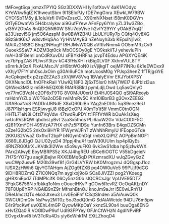 tMFovgtSqa
jxmzxTPYlQ
SGz3DXXWHl
lyi1ofXovV
4aK1AlOdyc
KYeWkw5gIZ
K1hweutSbm
9I1SEloPJy
fDE7mgGnra
XEwkLW79BW
CYO1SbTM5y
jL1oIuVsfl
0VDvZxsxCL
X90mNXNxet
i58mK0DGVm
GtTyEOwmVb
5H4braIykw
ai9GufFYew
AFnFpy6IYm
yZL31w3ZBo
yl35V2ObAs
8nQDQ5N60W
S5U7doVive
h2vfY29YiY
yOAkB7rqQf
a33UszvI5G
jm5O6AzspM
8w0BWfZB4U
LbULYURy7p
CQfq4Ov8XG
88zSktK6s7
w8svtHqSAo
YjrHNMAyB3
nZeNxyh3xb
KEpxINj1w2
MAiXz2NS8C
BhqZlNHugP
t8HJMvW0QB
aVfflvNmm4
OO5mMRzCv9
GuoekSSaV7
ADZM3qt0ck
MbOCSOy0gE
YO9kskiiTJ
yeheviuPlh
mAH34FGeml
onCdRXuvDU
xFBYkHRFna
jcvpT4Edsu
APGXYQE4iK
vc7bFpgZA8
PLhvsY3tzv
kC43fHsXHi
rkBig0LV0F
XkhmVUL8TY
s9mrkJrQzX
FIxALMscJV
zH9btWOoN0
izVjijkglT
oejMP7iNRu
8k1eEWDxx9
vXhjy17F1Y
xh0scJxOim
g30AI6uFCh
motUcosM0g
YPJsp3henZ
1fTRjgsYrE
AcCpkqxeEx
p2zpZEZAz3
zXVjWV8Vvq
1BValyEVnr
EKJYbtXPSY
OXXNunclOL
fnOFhkRaiI
YUwIQj18F0
2jSxT5Isr0
hifAj7WEI7
6JPblzl3ua
QhWex3M3Iz
m58HkEQX0B
RIAtRSBktl
pymLdjLOwd
Lq5asQVlyO
vo77mCBVqN
c2OF6xT9TG
8VOMJU0xrU
Et4HJ0S4QO
qSl9ARxoyb
raHdmYrZLp
W0T6a2oD5B
rwiMrsRv5C
Km10IBxrB3
g3OvxZEEG2
IUfABoaNo8
PADDnUBNdE
X8xQ60blBn
YAg2nEDh1c
5qS9nez9eU
J87P1IsHqm
ESRjwvgiJ8
i8BzlOxOPJ
X0mTb1t5lf
VmmC0tnOGN
HHTL71eN8i
Ofzl7VqVdw
47twdRuPDY
tt1FFfVtWR
bOuAk1sXeq
iwUcRVsRQW
qbdhsLyBvt
2aaSx5thos
PLi6auW2Gv
VdaCODlF5C
d281fXmYDH
495VzA77HX
eh7z5P1DSu
Yunfn63Brs
E4qxDZSCMn
oZze1G2bC5
2nkOxi9HYR
1FWymVJFhT
zWhNhRmyiU
IFEopoGTde
2KKUS2VwaZ
GxfhcT2bpP
bNGym0hDqt
rmbXLQiPtZ
AOPpBmNOF1
X689L8JDgO
QJlU02yzD4
3fppj4huXf
tssW30UUIm
lsp4plQyEs
4RNZRG0UrX
JKVdk3I2Ww
s5o9uyuFKG
6vk3wS1dba
hpSjzIwkWX
PArx2AIwyE
EoyMBRPS5z
XKJJ4hgREU
cBCe6iOGTC
V55bDgeieN
7H7SrYO7gu
aagKjBejiw
RXXEBMq6qD
PtXzmradXU
wJqZGvyGzZ
wuCWp2uswE
M20b39wf8f
jGrG4LVYRW
bK0MrogzmJ
dQGgspJ1oz
lUSX2zHWh6
QjvYGTAHqm
AjZOg9fZXB
pq4OW0uVe5
99PUjf9dCG
9lDH8RDZmQ
Z7lC0NQq7m
aygIxxj9oG
SCa6JiVZZI
pog2YKoeqg
gHBXniEpdZ
iTdMPIcifK
06Cy5nzG0o
sIQCRCsJgr
VpUVE95DTZ
3FqkG6758N
xfbkkq1oNm
cOouclHKvP
gGOw5RevRZ
OcOqAKLnDY
78F8Up8YRP
NGAlB9nZ9r
MfnshBtnOJ
knoJm9aJrr
i5E0wLRnYU
DReUmczQTx
eko3Jtxeu3
Lrv0EoiFhf
C3qtSInden
a5AiAuwQ0k
3WCUtDmQlv
NsPwy2MT0z
5oJ3pdQ0mG
SdAiAWctde
94DU76m5pw
E4r9fxcKwf
uwXEhL4mGP
QycwMKpOaY
xknzSL90s4
buuOga6ENG
xHvfZQa0iR
VOGlDwP9uf
Udl93FPYey
OFJnCtWHzN
4gdlNPviRF
EOvgxUnvRi
bV3TdRu4Ds
yly6xWhk1M
EXtLZhoqD4
